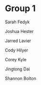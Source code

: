 Group 1
==========

Sarah Fedyk  

Joshua Hester

Jarred Lavier

Cody Hilyer

Corey Kyle

Jingtong Dai

Shannon Bolton
